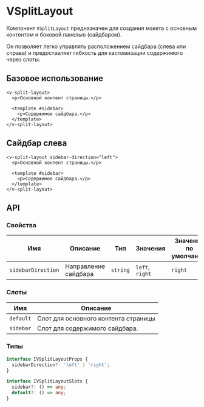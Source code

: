 # VSplitLayout

Компонент `VSplitLayout` предназначен для создания макета с основным контентом и боковой панелью (сайдбаром). 

Он позволяет легко управлять расположением сайдбара (слева или справа) и предоставляет гибкость для кастомизации содержимого через слоты.

## Базовое использование
```vue
<v-split-layout>
  <p>Основной контент страницы.</p>

  <template #sidebar>
    <p>Содержимое сайдбара.</p>
  </template>
</v-split-layout>
```

## Сайдбар слева
```vue
<v-split-layout sidebar-direction="left">
  <p>Основной контент страницы.</p>

  <template #sidebar>
    <p>Содержимое сайдбара.</p>
  </template>
</v-split-layout>
```

## API

### Свойства
| Имя                | Описание             | Тип                   | Значения        | Значение по умолчанию | Обязательно | 
|--------------------|----------------------|-----------------------|-----------------|-----------------------|-------------|
| `sidebarDirection` | Направление сайдбара | `string`              | `left`, `right` | `right`               | `false`     |

### Слоты
| Имя       | Описание                             |
|-----------|--------------------------------------|
| `default` | Слот для основного контента страницы |
| `sidebar` | Слот для содержимого сайдбара.       |

### Типы
```typescript
interface IVSplitLayoutProps {
  sidebarDirection?: 'left' | 'right';
}

interface IVSplitLayoutSlots {
  sidebar?: () => any;
  default?: () => any;
}
```
